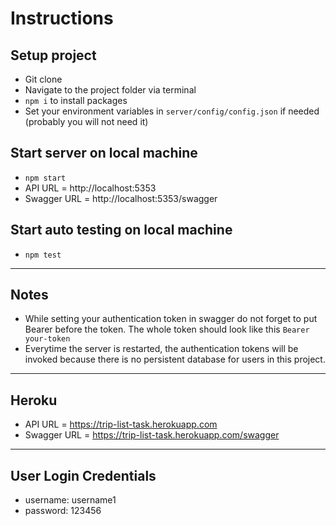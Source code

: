 # Instructions

## Setup project
- Git clone
- Navigate to the project folder via terminal
- `npm i` to install packages
- Set your environment variables in `server/config/config.json` if needed (probably you will not need it)

## Start server on local machine
- `npm start`
- API URL = http://localhost:5353
- Swagger URL = http://localhost:5353/swagger

## Start auto testing on local machine
- `npm test`

----

## Notes
- While setting your authentication token in swagger do not forget to put Bearer before the token. The whole token should look like this `Bearer your-token`
- Everytime the server is restarted, the authentication tokens will be invoked because there is no persistent database for users in this project.

----

## Heroku
- API URL = https://trip-list-task.herokuapp.com
- Swagger URL = https://trip-list-task.herokuapp.com/swagger

----

## User Login Credentials
- username: username1
- password: 123456